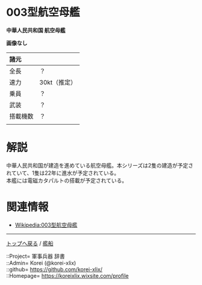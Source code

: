 # 003型航空母艦
**中華人民共和国 航空母艦**

**画像なし**  
  

|諸元  |  |
|:--|:--|
|全長  |？  |
|速力  |30kt（推定）  |
|乗員  |？  |
|武装  |？  |
|搭載機数  |？  |
||  |


# 解説
中華人民共和国が建造を進めている航空母艦。本シリーズは2隻の建造が予定されていて、1隻は22年に進水が予定されている。  
本艦には電磁カタパルトの搭載が予定されている。  



# 関連情報
* [Wikipedia:003型航空母艦](https://ja.wikipedia.org/wiki/003%E5%9E%8B%E8%88%AA%E7%A9%BA%E6%AF%8D%E8%89%A6)


***
[トップへ戻る](/readme.md) / [艦船](/ship/readme.md)
  
::Project= 軍事兵器 辞書  
::Admin= Korei (@korei-xlix)  
::github= https://github.com/korei-xlix/  
::Homepage= https://koreixlix.wixsite.com/profile  
